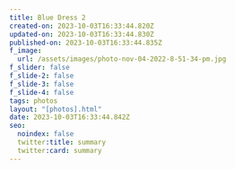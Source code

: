 ```yaml
---
title: Blue Dress 2
created-on: 2023-10-03T16:33:44.820Z
updated-on: 2023-10-03T16:33:44.830Z
published-on: 2023-10-03T16:33:44.835Z
f_image:
  url: /assets/images/photo-nov-04-2022-8-51-34-pm.jpg
f_slider: false
f_slide-2: false
f_slide-3: false
f_slide-4: false
tags: photos
layout: "[photos].html"
date: 2023-10-03T16:33:44.842Z
seo:
  noindex: false
  twitter:title: summary
  twitter:card: summary
---
```

